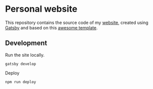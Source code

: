 # Personal website

This repository contains the source code of my [website](https://dhruv2601.github.io/), created using [Gatsby](https://www.gatsbyjs.org/) and based on this [awesome template](https://github.com/surudhb/gatsby-personal-site-template).


## Development

Run the site locally.
```
gatsby develop
```

Deploy

```
npm run deploy
```